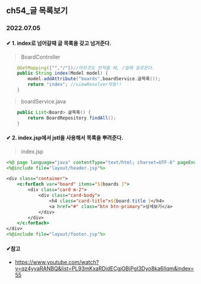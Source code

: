 ## ch54_글 목록보기
### 2022.07.05



#### ✔ 1. index로 넘어갈때 글 목록을 갖고 넘겨준다.
> BoardController
```java
	@GetMapping({"","/"})//아무것도 안적을 때, /일때 일로온다.
	public String index(Model model) { 
		model.addAttribute("boards",boardService.글목록());
		return "index"; //viewResolver작동!!
	}
```
> boardService.java
```java
	public List<Board> 글목록() {
		return BoardRepository.findAll();
	}
```

#### ✔ 2. index.jsp에서 jstl을 사용해서 목록을 뿌려준다.
> index.jsp
```jsp
<%@ page language="java" contentType="text/html; charset=UTF-8" pageEncoding="UTF-8"%>
<%@include file="layout/header.jsp"%>

<div class="container">
	<c:forEach var="board" items="${boards }">
		<div class="card m-2">
			<div class="card-body">
				<h4 class="card-title">${board.title }</h4>
				<a href="#" class="btn btn-primary">상세보기</a>
			</div>
		</div>
	</c:forEach>
</div>
<%@include file="layout/footer.jsp"%>
```





#### ✔참고
- https://www.youtube.com/watch?v=qz4yyaRANBQ&list=PL93mKxaRDidECgjOBjPgI3Dyo8ka6Ilqm&index=55
